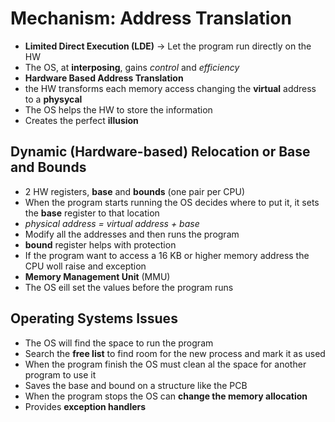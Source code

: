 # Mechanism: Address Translation

- **Limited Direct Execution (LDE)** -> Let the program run directly on the HW
- The OS, at **interposing**, gains _control_ and _efficiency_
- **Hardware Based Address Translation**
- the HW transforms each memory access changing the **virtual** address to a **physycal**
- The OS helps the HW to store the information
- Creates the perfect **illusion**

## Dynamic (Hardware-based) Relocation or Base and Bounds

- 2 HW registers, **base** and **bounds** (one pair per CPU)
- When the program starts running the OS decides where to put it, it sets the **base** register to that location
- _physical address = virtual address + base_
- Modify all the addresses and then runs the program
- **bound** register helps with protection
- If the program want to access a 16 KB or higher memory address the CPU woll raise and exception
- **Memory Management Unit** (MMU)
- The OS eill set the values before the program runs

## Operating Systems Issues

- The OS will find the space to run the program
- Search the **free list** to find room for the new process and mark it as used
- When the program finish the OS must clean al the space for another program to use it
- Saves the base and bound on a structure like the PCB
- When the program stops the OS can **change the memory allocation**
- Provides **exception handlers**

